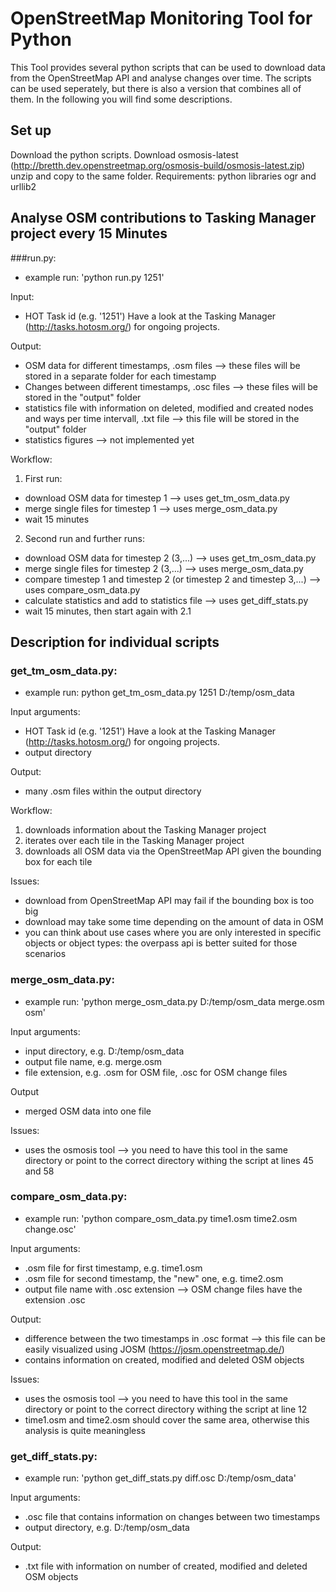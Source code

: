 # OpenStreetMap Monitoring Tool for Python

This Tool provides several python scripts that can be used to download data from the OpenStreetMap API and analyse changes over time. The scripts can be used seperately, but there is also a version that combines all of them. In the following you will find some descriptions.

## Set up

Download the python scripts. Download osmosis-latest (http://bretth.dev.openstreetmap.org/osmosis-build/osmosis-latest.zip) unzip and copy to the same folder.
Requirements: python libraries ogr and urllib2


## Analyse OSM contributions to Tasking Manager project every 15 Minutes

###run.py:
- example run: 'python run.py 1251'

Input:
- HOT Task id (e.g. '1251') Have a look at the Tasking Manager (http://tasks.hotosm.org/) for ongoing projects.

Output:
- OSM data for different timestamps, .osm files --> these files will be stored in a separate folder for each timestamp
- Changes between different timestamps, .osc files --> these files will be stored in the "output" folder
- statistics file with information on deleted, modified and created nodes and ways per time intervall, .txt file --> this file will be stored in the "output" folder
- statistics figures --> not implemented yet

Workflow:

1. First run:
  - download OSM data for timestep 1 --> uses get_tm_osm_data.py
  - merge single files for timestep 1 --> uses merge_osm_data.py
  - wait 15 minutes

2. Second run and further runs:
  - download OSM data for timestep 2 (3,...) --> uses get_tm_osm_data.py
  - merge single files for timestep 2 (3,...) --> uses merge_osm_data.py
  - compare timestep 1 and timestep 2 (or timestep 2 and timestep 3,...) --> uses compare_osm_data.py
  - calculate statistics and add to statistics file --> uses get_diff_stats.py
  - wait 15 minutes, then start again with 2.1


## Description for individual scripts

### get_tm_osm_data.py:
- example run: python get_tm_osm_data.py 1251 D:/temp/osm_data

Input arguments:
- HOT Task id (e.g. '1251') Have a look at the Tasking Manager (http://tasks.hotosm.org/) for ongoing projects.
- output directory

Output:
- many .osm files within the output directory

Workflow:
1. downloads information about the Tasking Manager project
2. iterates over each tile in the Tasking Manager project
3. downloads all OSM data via the OpenStreetMap API given the bounding box for each tile

Issues:
- download from OpenStreetMap API may fail if the bounding box is too big
- download may take some time depending on the amount of data in OSM
- you can think about use cases where you are only interested in specific objects or object types: the overpass api is better suited for those scenarios

### merge_osm_data.py:
- example run: 'python merge_osm_data.py D:/temp/osm_data merge.osm osm'

Input arguments:
- input directory, e.g. D:/temp/osm_data
- output file name, e.g. merge.osm
- file extension, e.g. .osm for OSM file, .osc for OSM change files

Output
- merged OSM data into one file

Issues:
- uses the osmosis tool --> you need to have this tool in the same directory or point to the correct directory withing the script at lines 45 and 58

### compare_osm_data.py:
- example run: 'python compare_osm_data.py time1.osm time2.osm change.osc'

Input arguments:
- .osm file for first timestamp, e.g. time1.osm
- .osm file for second timestamp, the "new" one, e.g. time2.osm
- output file name with .osc extension --> OSM change files have the extension .osc

Output:
- difference between the two timestamps in .osc format --> this file can be easily visualized using JOSM (https://josm.openstreetmap.de/)
- contains information on created, modified and deleted OSM objects

Issues:
- uses the osmosis tool --> you need to have this tool in the same directory or point to the correct directory withing the script at line 12
- time1.osm and time2.osm should cover the same area, otherwise this analysis is quite meaningless

### get_diff_stats.py:
- example run: 'python get_diff_stats.py diff.osc D:/temp/osm_data'

Input arguments:
- .osc file that contains information on changes between two timestamps
- output directory, e.g. D:/temp/osm_data

Output:
- .txt file with information on number of created, modified and deleted OSM objects






